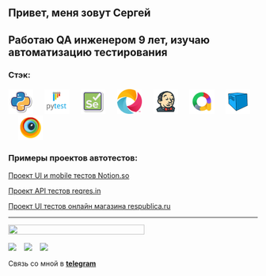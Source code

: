 ## Привет, меня зовут Сергей
Работаю QA инженером 9 лет, изучаю автоматизацию тестирования
---
### Стэк:
<!--<h4 align="left">Python | Pytest | Selene | Appium | Jenkins | Allure | Selenoid | Browserstack</h4>-->
<h4 align="left">
<img height="50" src="https://github.com/vinterbris/notion-project/blob/master/resources/images/Python.png"/>      &nbsp;&nbsp;&nbsp;&nbsp;&nbsp;
<img height="50" src="https://github.com/vinterbris/notion-project/blob/master/resources/images/Pytest.svg"/>      &nbsp;&nbsp;&nbsp;&nbsp;&nbsp;
<img height="50" src="https://github.com/vinterbris/notion-project/blob/master/resources/images/Selene.png"/>      &nbsp;&nbsp;&nbsp;&nbsp;&nbsp;
<img height="50" src="https://github.com/vinterbris/notion-project/blob/master/resources/images/appium.png"/>      &nbsp;&nbsp;&nbsp;&nbsp;&nbsp;
<img height="50" src="https://github.com/vinterbris/notion-project/blob/master/resources/images/jenkins.png"/>     &nbsp;&nbsp;&nbsp;&nbsp;&nbsp;
<img height="50" src="https://github.com/vinterbris/notion-project/blob/master/resources/images/allure.png"/>      &nbsp;&nbsp;&nbsp;&nbsp;&nbsp;
<img height="50" src="https://github.com/vinterbris/notion-project/blob/master/resources/images/Selenoid.svg"/>    &nbsp;&nbsp;&nbsp;&nbsp;&nbsp;
<img height="50" src="https://github.com/vinterbris/notion-project/blob/master/resources/images/browserstack.png"/>    &nbsp;&nbsp;&nbsp;&nbsp;&nbsp;
</h4>

### Примеры проектов автотестов:
[Проект UI и mobile тестов Notion.so](https://github.com/vinterbris/notion-project)

[Проект API тестов reqres.in](https://github.com/vinterbris/reqres-project)

[Проект UI тестов онлайн магазина respublica.ru](https://github.com/vinterbris/respublica-project)

<!--
[Домашние задания для CS50 Python 2023](https://github.com/me50/vinterbris)

[Домашние задания для CS50 2017](https://github.com/vinterbris/Dessumiis)
-->




---
<img width="275" height="20" src="https://www.codewars.com/users/vinterbris/badges/small"/>

<img height="40" src="https://github.com/vinterbris/vinterbris/assets/21102027/8e5258ef-b5f1-4e56-9cea-aba1f20a1983"/> &nbsp;&nbsp; <img height="40" src="https://upload.wikimedia.org/wikipedia/commons/thumb/0/09/ThinkPad_Logo.svg/512px-ThinkPad_Logo.svg.png"/> &nbsp;&nbsp;
<img height="40" src="https://github.com/vinterbris/vinterbris/assets/21102027/88679b6e-746d-455e-b07c-5fa3f26fce9b"/>



Связь со мной в [**telegram**](https://t.me/vbr_s)





<!--
**vinterbris/vinterbris** is a ✨ _special_ ✨ repository because its `README.md` (this file) appears on your GitHub profile.

Here are some ideas to get you started:

- 🔭 I’m currently working on ...
- 🌱 I’m currently learning ...
- 👯 I’m looking to collaborate on ...
- 🤔 I’m looking for help with ...
- 💬 Ask me about ...
- 📫 How to reach me: ...
- 😄 Pronouns: ...
- ⚡ Fun fact: ...
-->
